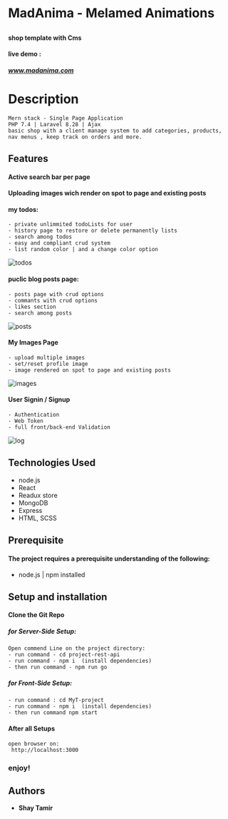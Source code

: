 
#  MadAnima -  Melamed Animations
## 
#### shop template with Cms 
#### live demo : 
##### www.madanima.com

# Description
```
Mern stack - Single Page Application 
PHP 7.4 | Laravel 8.28 | Ajax
basic shop with a client manage system to add categories, products, nav menus , keep track on orders and more.
```
## Features
#### Active search bar per page
#### Uploading images wich render on spot to page and existing posts
  
#### my todos:
 ```
 - private unlimmited todoLists for user
 - history page to restore or delete permanently lists 
 - search among todos
 - easy and compliant crud system 
 - list random color | and a change color option
 ```
![todos](https://user-images.githubusercontent.com/24354228/109877412-a8d0a600-7c7b-11eb-8833-99d95e7a2e2f.jpeg)

#### puclic blog posts page: 
```
- posts page with crud options
- commants with crud options
- likes section
- search among posts
```
![posts](https://user-images.githubusercontent.com/24354228/109882038-e6d0c880-7c81-11eb-85e3-d0ec6c8816ab.jpeg)

#### My Images Page 
```
- upload multiple images
- set/reset profile image 
- image rendered on spot to page and existing posts
```
![images](https://user-images.githubusercontent.com/24354228/109884077-0fa68d00-7c85-11eb-9b02-359c173aaf2f.jpeg)

#### User Signin / Signup 
```
- Authentication
- Web Token
- full front/back-end Validation
```
![log](https://user-images.githubusercontent.com/24354228/109883975-e4bc3900-7c84-11eb-800d-50f9878d835c.jpeg)

## Technologies Used
- node.js
- React
- Readux store
- MongoDB
- Express 
- HTML, SCSS 

## Prerequisite
#### The project requires a prerequisite understanding of the following:
* node.js | npm  installed

## Setup and installation
#### Clone the Git Repo
##### for Server-Side Setup:
```
Open commend Line on the project directory:
- run command - cd project-rest-api
- run command - npm i  (install dependencies)
- then run command - npm run go
```
##### for Front-Side Setup:
```
- run command : cd MyT-project
- run command - npm i  (install dependencies)
- then run command npm start
```
#### After all Setups 
```
open browser on:
 http://localhost:3000
```
### enjoy!
## Authors

* **Shay Tamir** 

```








